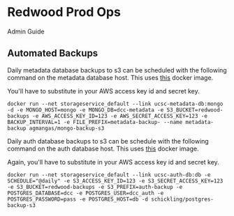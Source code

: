 # Redwood Prod Ops
Admin Guide

## Automated Backups
Daily metadata database backups to s3 can be scheduled with the following command on the metadata database host. This uses [this](https://github.com/agmangas/mongo-backup-s3/) docker image.

You'll have to substitute in your AWS access key id and secret key.

```
docker run --net storageservice_default --link ucsc-metadata-db:mongo -d -e MONGO_HOST=mongo -e MONGO_DB=dcc-metadata -e S3_BUCKET=redwood-backups -e AWS_ACCESS_KEY_ID=123 -e AWS_SECRET_ACCESS_KEY=123 -e BACKUP_INTERVAL=1 -e FILE_PREFIX=metadata-backup- --name metadata-backup agmangas/mongo-backup-s3
```

Daily auth database backups to s3 can be schedule with the following command on the auth database host. This uses [this]() docker image.

Again, you'll have to substitute in your AWS access key id and secret key.

```
docker run --net storageservice_default --link ucsc-auth-db:db -e SCHEDULE="@daily" -e S3_ACCESS_KEY_ID=123 -e S3_SECRET_ACCESS_KEY=123 -e S3_BUCKET=redwood-backups -e S3_PREFIX=auth-backup -e POSTGRES_DATABASE=dcc -e POSTGRES_USER=dcc_auth -e POSTGRES_PASSWORD=pass -e POSTGRES_HOST=db -d schickling/postgres-backup-s3
```
